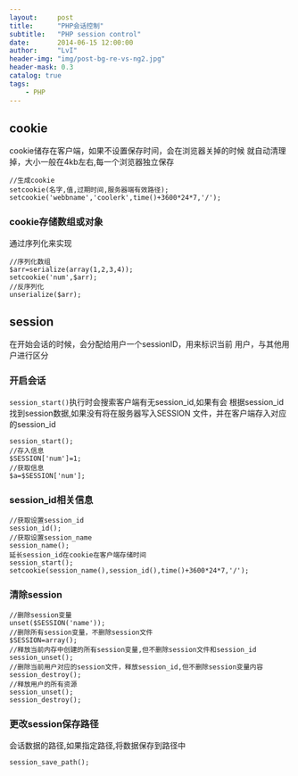 ```yaml
---
layout:     post
title:      "PHP会话控制"
subtitle:   "PHP session control"
date:       2014-06-15 12:00:00
author:     "LvI"
header-img: "img/post-bg-re-vs-ng2.jpg"
header-mask: 0.3
catalog: true
tags:
    - PHP
---
```


## cookie

cookie储存在客户端，如果不设置保存时间，会在浏览器关掉的时候
就自动清理掉，大小一般在4kb左右,每一个浏览器独立保存

```
//生成cookie
setcookie(名字,值,过期时间,服务器端有效路径);
setcookie('webbname','coolerk',time()+3600*24*7,'/');
```

### cookie存储数组或对象

通过序列化来实现

```
//序列化数组
$arr=serialize(array(1,2,3,4));
setcookie('num',$arr);
//反序列化
unserialize($arr);

```

## session

在开始会话的时候，会分配给用户一个sessionID，用来标识当前
用户，与其他用户进行区分

### 开启会话

`session_start()`执行时会搜索客户端有无session_id,如果有会
根据session_id找到session数据,如果没有将在服务器写入SESSION
文件，并在客户端存入对应的session_id

```
session_start();
//存入信息
$SESSION['num']=1;
//获取信息
$a=$SESSION['num'];
```

### session_id相关信息

```
//获取设置session_id
session_id();
//获取设置session_name
session_name();
延长session_id在cookie在客户端存储时间
session_start();
setcookie(session_name(),session_id(),time()+3600*24*7,'/');
```

### 清除session

```
//删除session变量
unset($SESSION('name'));
//删除所有session变量，不删除session文件
$SESSION=array();
//释放当前内存中创建的所有session变量,但不删除session文件和session_id
session_unset();
//删除当前用户对应的session文件，释放session_id,但不删除session变量内容
session_destroy();
//释放用户的所有资源
session_unset();
session_destroy();
```

### 更改session保存路径

会话数据的路径,如果指定路径,将数据保存到路径中

```
session_save_path();
```

